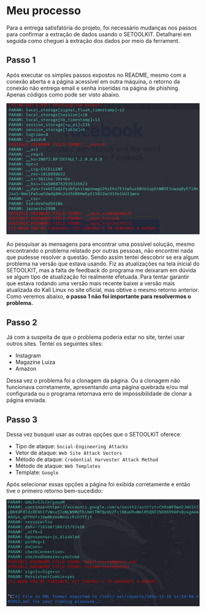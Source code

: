 # Meu processo

Para a entrega satisfatória do projeto, foi necessário mudanças nos passos para confirmar a extração de dados usando o SETOOLKIT. Detalharei em seguida como cheguei à extração dos dados por meio da ferrament.

## Passo 1

Após executar os simples passos expostos no README, mesmo com a conexão aberta e a página acessível em outra máquina, o retorno da conexão não entrega email e senha inseridas na página de phishing. Apenas códigos como pode ser visto abaixo.

![erro](/erro.png)

Ao pesquisar as mensagens para encontrar uma possível solução, mesmo encontrando o problema relatado por outras pessoas, não encontrei nada que pudesse resolver a questão.
Sendo assim tentei descobrir se era algum problema na versão que estava usando. Fiz as atualizações na tela inicial do SETOOLKIT, mas a falta de feedback do programa me deixaram em dúvida se algum tipo de atualização foi realmente efetuada.
Para tentar garantir que estava rodando uma versão mais recente baixei a versão mais atualizada do Kali Linux no site oficial, mas obtive o mesmo retorno anterior.
Como veremos abaixo, **o passo 1 não foi importante para resolvermos o problema.**

## Passo 2

Já com a suspeita de que o problema poderia estar no site, tentei usar outros sites. Tentei os seguintes sites:
- Instagram
- Magazine Luiza
- Amazon

Dessa vez o problema foi a clonagem da página. Ou a clonagem não funcionava corretamente, apresentando uma página quebrada e/ou mal configurada ou o programa retornava erro de impossibilidade de clonar a página enviada.

## Passo 3

Dessa vez busquei usar as outras opções que o SETOOLKIT oferece:

- Tipo de ataque: ``` Social-Engineering Attacks ```
- Vetor de ataque: ``` Web Site Attack Vectors ```
- Método de ataque: ```Credential Harvester Attack Method ```
- Método de ataque: ``` Web Templates ```
- Template: ``` Google ```

Após selecionar essas opções a página foi exibida corretamente e então tive o primeiro retorno bem-sucedido:

![template_google](/template_google.png)
